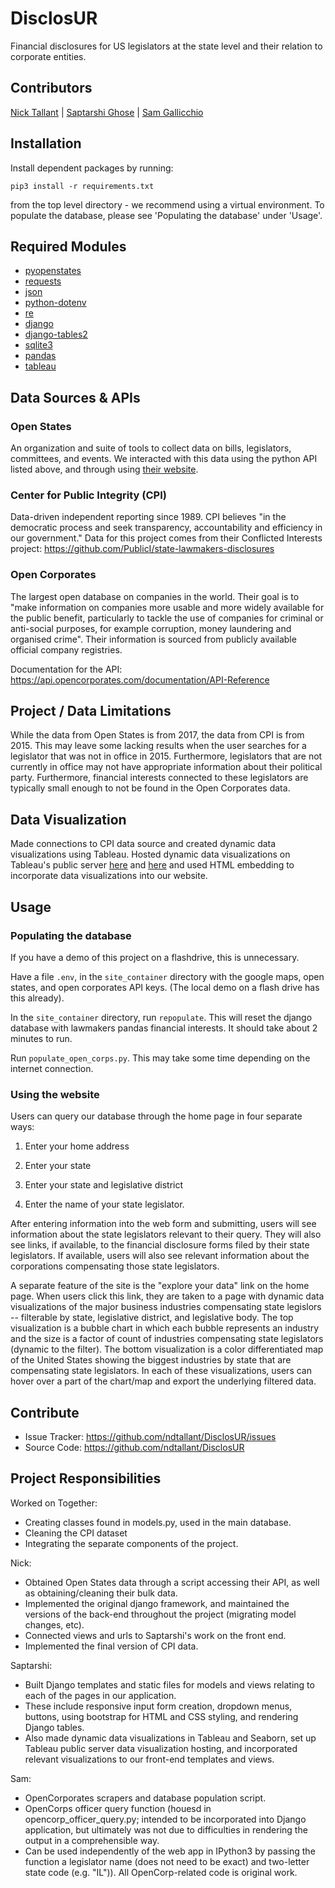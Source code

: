 DisclosUR
=========

Financial disclosures for US legislators at the state level and their relation to corporate entities.

## Contributors

[Nick Tallant](https://github.com/ndtallant) | [Saptarshi Ghose](https://github.com/saptarshighose) |  [Sam Gallicchio](https://github.com/SRGallicchio)

## Installation
Install dependent packages by running:

```
pip3 install -r requirements.txt
```

from the top level directory - we recommend using a virtual environment. To populate the database, please see 'Populating the database' under 'Usage'.

## Required Modules

* [pyopenstates](http://docs.openstates.org/projects/pyopenstates/en/latest/pyopenstates%20module.html)
* [requests](http://docs.python-requests.org/en/master/)
* [json](https://docs.python.org/3/library/json.html)
* [python-dotenv](https://github.com/theskumar/python-dotenv)
* [re](https://docs.python.org/3/library/re.html)
* [django](https://www.djangoproject.com/)
* [django-tables2](http://django-tables2.readthedocs.io/en/latest/)
* [sqlite3](https://docs.python.org/3/library/sqlite3.html)
* [pandas](https://pandas.pydata.org/)
* [tableau](https://onlinehelp.tableau.com/current/pro/desktop/en-us/embed.html)

## Data Sources & APIs

### Open States
An organization and suite of tools to collect data on bills, legislators, committees, and events. We interacted with this data using the python API listed above, and through using [their website](https://openstates.org/).

### Center for Public Integrity (CPI)
Data-driven independent reporting since 1989. CPI  believes "in the democratic process and seek transparency, accountability and efficiency in our government." Data for this project comes from their Conflicted Interests project:
https://github.com/PublicI/state-lawmakers-disclosures

### Open Corporates
The largest open database on companies in the world. Their goal is to "make information on companies more usable and more widely available for the public benefit, particularly to tackle the use of companies for criminal or anti-social purposes, for example corruption, money laundering and organised crime". Their information is sourced from publicly available official company registries.

Documentation for the API:
https://api.opencorporates.com/documentation/API-Reference

## Project / Data Limitations

While the data from Open States is from 2017, the data from CPI is from 2015. This may leave some lacking results when the user searches for a legislator that was not in office in 2015. Furthermore, legislators that are not currently in office may not have appropriate information about their political party. Furthermore, financial interests connected to these legislators are typically small enough to not be found in the Open Corporates data. 

## Data Visualization
Made connections to CPI data source and created dynamic data visualizations using Tableau.  Hosted dynamic data visualizations on Tableau's public server [here](https://public.tableau.com/profile/saptarshi.ghose#!/vizhome/CPIDataViz/Dashboard1) and [here](https://public.tableau.com/profile/saptarshi.ghose#!/vizhome/cs_map_final/Sheet1) and used HTML embedding to incorporate data visualizations into our website.  

## Usage

### Populating the database
If you have a demo of this project on a flashdrive, this is unnecessary.

Have a file `.env`, in the `site_container` directory with the google maps, open states, and open corporates API keys. (The local demo on a flash drive has this already).

In the `site_container` directory, run `repopulate`. This will reset the django database with lawmakers pandas financial interests. It should take about 2 minutes to run.

Run `populate_open_corps.py`. This may take some time depending on the internet connection.

### Using the website
Users can query our database through the home page in four separate ways:

1) Enter your home address

2) Enter your state

3) Enter your state and legislative district

4) Enter the name of your state legislator.  

After entering information into the web form and submitting, users will see information about the state legislators relevant to their query.  They will also see links, if available, to the financial disclosure forms filed by their state legislators.  If available, users will also see relevant information about the corporations compensating those state legislators.

A separate feature of the site is the "explore your data" link on the home page.  When users click this link, they are taken to a page with dynamic data visualizations of the major business industries compensating state legislors -- filterable by state, legislative district, and legislative body.  The top visualization is a bubble chart in which each bubble represents an industry and the size is a factor of count of industries compensating state legislators (dynamic to the filter).  The bottom visualization is a color differentiated map of the United States showing the biggest industries by state that are compensating state legislators.   In each of these visualizations, users can hover over a part of the chart/map and export the underlying filtered data.  

Contribute
---------

- Issue Tracker: https://github.com/ndtallant/DisclosUR/issues
- Source Code: https://github.com/ndtallant/DisclosUR

## Project Responsibilities
Worked on Together:
* Creating classes found in models.py, used in the main database.
* Cleaning the CPI dataset
* Integrating the separate components of the project.

Nick:
* Obtained Open States data through a script accessing their API, as well as obtaining/cleaning their bulk data.
* Implemented the original django framework, and maintained the versions of the back-end throughout the project (migrating model changes, etc).
* Connected views and urls to Saptarshi's work on the front end.
* Implemented the final version of CPI data.

Saptarshi: 
* Built Django templates and static files for models and views relating to each of the pages in our application.  
* These include responsive input form creation, dropdown menus, buttons, using bootstrap for HTML and CSS styling, and rendering Django tables. 
* Also made dynamic data visualizations in Tableau and Seaborn, set up Tableau public server data visualization hosting, and incorporated relevant visualizations to our front-end templates and views.

Sam: 
* OpenCorporates scrapers and database population script. 
* OpenCorps officer query function (houesd in opencorp_officer_query.py; intended to be incorporated into Django application, but ultimately was not due to difficulties in rendering the output in a comprehensible way. 
* Can be used independently of the web app in IPython3 by passing the function a legislator name (does not need to be exact) and two-letter state code (e.g. "IL")). All OpenCorp-related code is original work.
